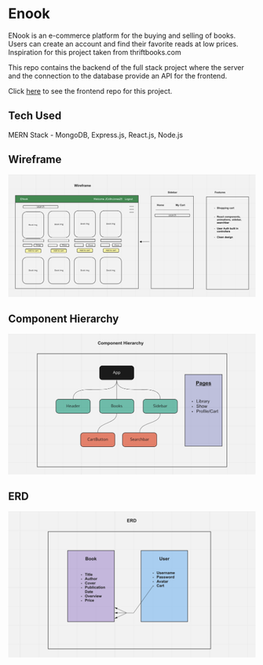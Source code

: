 # Enook
ENook is an e-commerce platform for the buying and selling of books. Users can create an account and find their favorite reads at low prices. Inspiration for this project taken from thriftbooks.com

This repo contains the backend of the full stack project where the server and the connection to the database provide an API for the frontend.

Click [here](https://github.com/JCollinJones25/enook_frontend) to see the frontend repo for this project.

## Tech Used
MERN Stack - MongoDB, Express.js, React.js, Node.js

## Wireframe
![wireframe](https://github.com/JCollinJones25/enook_frontend/blob/main/public/images/wireframe.png)

## Component Hierarchy
![wireframe](https://github.com/JCollinJones25/enook_frontend/blob/main/public/images/comps.png)

## ERD
![wireframe](https://github.com/JCollinJones25/enook_frontend/blob/main/public/images/erd.png)
